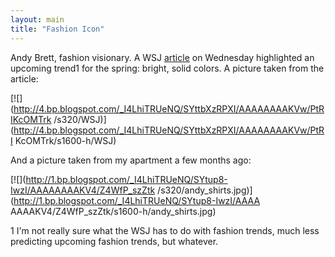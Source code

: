 ```yaml
---
layout: main
title: "Fashion Icon"
---
```

Andy Brett, fashion visionary. A WSJ
[article](http://online.wsj.com/article/SB123370744577745715.html) on
Wednesday highlighted an upcoming trend1 for the spring: bright, solid colors.
A picture taken from the article:

  
[![](http://4.bp.blogspot.com/_I4LhiTRUeNQ/SYttbXzRPXI/AAAAAAAAKVw/PtRIKcOMTrk
/s320/WSJ)](http://4.bp.blogspot.com/_I4LhiTRUeNQ/SYttbXzRPXI/AAAAAAAAKVw/PtRI
KcOMTrk/s1600-h/WSJ)

And a picture taken from my apartment a few months ago:

  
[![](http://1.bp.blogspot.com/_I4LhiTRUeNQ/SYtup8-IwzI/AAAAAAAAKV4/Z4WfP_szZtk
/s320/andy_shirts.jpg)](http://1.bp.blogspot.com/_I4LhiTRUeNQ/SYtup8-IwzI/AAAA
AAAAKV4/Z4WfP_szZtk/s1600-h/andy_shirts.jpg)

1 I'm not really sure what the WSJ has to do with fashion trends, much less
predicting upcoming fashion trends, but whatever.

